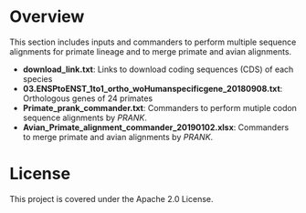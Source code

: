 # Overview
This section includes inputs and commanders to perform multiple sequence alignments for primate lineage and to merge primate and avian alignments.

  * **download_link.txt**: Links to download coding sequences (CDS) of each species
  * **03.ENSPtoENST_1to1_ortho_woHumanspecificgene_20180908.txt**: Orthologous genes of 24 primates
  * **Primate_prank_commander.txt**: Commanders to perform mutiple codon sequence alignments by _PRANK_.
  * **Avian_Primate_alignment_commander_20190102.xlsx**: Commanders to merge primate and avian alignments by _PRANK_.
 
# License
This project is covered under the Apache 2.0 License.

